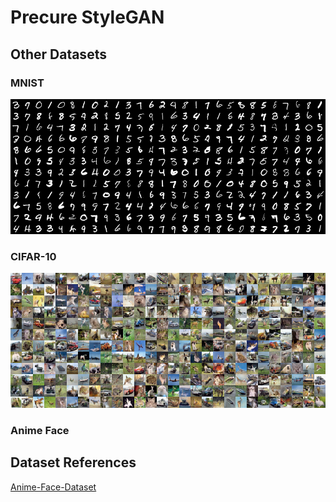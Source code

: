 # Precure StyleGAN

## Other Datasets

### MNIST

![MNIST](examples/mnist.png)

### CIFAR-10

![CIFAR-10](examples/cifar-10.png)

### Anime Face

## Dataset References

[Anime-Face-Dataset](https://github.com/Mckinsey666/Anime-Face-Dataset)
